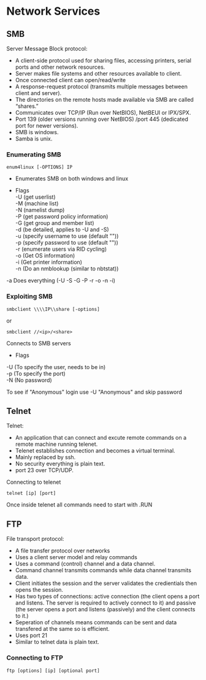 # Network Services

## SMB

Server Message Block protocol: 

- A client-side protocol used for sharing files, accessing printers, serial ports and other network resources.
- Server makes file systems and other resources available to client. 
- Once connected client can open/read/write 
- A response-request protocol (transmits multiple messages between client and server).
- The directories on the remote hosts made available via SMB are called “shares.”
- Communicates over TCP/IP (Run over NetBIOS), NetBEUI or IPX/SPX.
- Port 139 (older versions running over NetBIOS) /port 445 (dedicated port for newer versions).
- SMB is windows.
- Samba is unix.


### Enumerating SMB

~~~
enum4linux [-OPTIONS] IP
~~~
- Enumerates SMB on both windows and linux

- Flags  
-U (get userlist)  
-M (machine list)  
-N (namelist dump)  
-P (get password policy information)  
-G (get group and member list)  
-d (be detailed, applies to -U and -S)  
-u (specify username to use (default ""))    
-p (specify password to use (default ""))   
-r (enumerate users via RID cycling)   
-o (Get OS information)  
-i (Get printer information)  
-n (Do an nmblookup (similar to nbtstat))  

-a Does everything (-U -S -G -P -r -o -n -i)  

### Exploiting SMB

~~~
smbclient \\\\IP\\share [-options]
~~~

or 


~~~
smbclient //<ip>/<share>
~~~

Connects to SMB servers

- Flags  

-U (To specify the user, needs to be in)  
-p (To specify the port)  
-N (No password)

To see if "Anonymous" login use -U "Anonymous" and skip password

## Telnet

Telnet:

- An application that can connect and excute remote commands on a remote machine running telenet.
- Telenet establishes connection and becomes a virtual terminal.
- Mainly replaced by ssh.
- No security everything is plain text.
- port 23 over TCP/UDP.

Connecting to telenet

~~~
telnet [ip] [port]
~~~

Once inside telenet all commands need to start with .RUN

## FTP 
	
File transport protocol:
- A file transfer protocol over networks
- Uses a client server model and relay commands 
- Uses a command (control) channel and a data channel.
- Command channel transmits commands while data channel transmits data.
- Client initiates the session and the server validates the credientials then opens the session.
- Has two types of connections: active connection (the client opens a port and listens. The server is required to actively connect to it) and
passive (the server opens a port and listens (passively) and the client connects to it.)
- Seperation of channels means commands can be sent and data transfered at the same so is efficient. 
- Uses port 21
- Similar to telnet data is plain text.
  
### Connecting to FTP 

~~~
ftp [options] [ip] [optional port]
~~~








